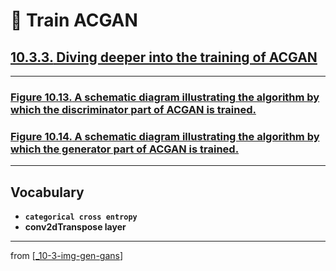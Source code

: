 # 🦋 Train ACGAN

## [**10.3.3.** Diving deeper into the training of ACGAN](https://livebook.manning.com/book/deep-learning-with-javascript/chapter-10/156)

---

### [**Figure 10.13.** A schematic diagram illustrating the algorithm by which the discriminator part of ACGAN is trained.](https://livebook.manning.com/book/deep-learning-with-javascript/chapter-10/ch10fig13)

### [**Figure 10.14.** A schematic diagram illustrating the algorithm by which the generator part of ACGAN is trained.](https://livebook.manning.com/book/deep-learning-with-javascript/chapter-10/ch10fig14)

---

## **Vocabulary**

- **`categorical cross entropy`**
- **conv2dTranspose layer**

---

from [[_10-3-img-gen-gans]]

[//begin]: # "Autogenerated link references for markdown compatibility"
[_10-3-img-gen-gans]: _10-3-img-gen-gans.md "🦋 Img Gen GANs"
[//end]: # "Autogenerated link references"
